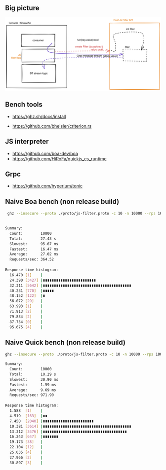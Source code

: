 ## Big picture
![](./doc/.excalidraw.svg)

## Bench tools
* https://ghz.sh/docs/install

* https://github.com/bheisler/criterion.rs


## JS interpreter

* https://github.com/boa-dev/boa
* https://github.com/HiRoFa/quickjs_es_runtime

## Grpc 
* https://github.com/hyperium/tonic


## Naive Boa bench (non release build)
```sh
 ghz --insecure --proto ./proto/js-filter.proto -c 10 -n 10000 --rps 1000  --call jsfilter.Filter.filter -d '{"js":"(payload) => payload.a===\'x\'","payload":"{\\"a\\":\\"x\\"}"}' 127.0.0.1:50051
```

```sh

Summary:
  Count:        10000
  Total:        27.43 s
  Slowest:      95.67 ms
  Fastest:      16.47 ms
  Average:      27.02 ms
  Requests/sec: 364.52

Response time histogram:
  16.470 [1]    |
  24.390 [3427] |∎∎∎∎∎∎∎∎∎∎∎∎∎∎∎∎∎∎∎∎∎∎∎∎
  32.311 [5642] |∎∎∎∎∎∎∎∎∎∎∎∎∎∎∎∎∎∎∎∎∎∎∎∎∎∎∎∎∎∎∎∎∎∎∎∎∎∎∎∎
  40.231 [770]  |∎∎∎∎∎
  48.152 [122]  |∎
  56.072 [29]   |
  63.993 [1]    |
  71.913 [2]    |
  79.834 [2]    |
  87.754 [0]    |
  95.675 [4]    |

```


## Naive Quick bench  (non release build)
```sh 
ghz --insecure --proto ./proto/js-filter.proto -c 10 -n 10000 --rps 1000  --call jsfilter.Filter.filter -d '{"js":"function filter(payload){ return payload.a===\'x\'}","payload":"{\\"a\\":\\"x\\"}"}' 127.0.0.1:50051

```

```sh
Summary:
  Count:        10000
  Total:        10.29 s
  Slowest:      30.90 ms
  Fastest:      1.59 ms
  Average:      9.69 ms
  Requests/sec: 971.90

Response time histogram:
  1.588  [1]    |
  4.519  [163]  |∎∎
  7.450  [2040] |∎∎∎∎∎∎∎∎∎∎∎∎∎∎∎∎∎∎∎∎∎∎∎
  10.381 [3614] |∎∎∎∎∎∎∎∎∎∎∎∎∎∎∎∎∎∎∎∎∎∎∎∎∎∎∎∎∎∎∎∎∎∎∎∎∎∎∎∎
  13.312 [3476] |∎∎∎∎∎∎∎∎∎∎∎∎∎∎∎∎∎∎∎∎∎∎∎∎∎∎∎∎∎∎∎∎∎∎∎∎∎∎
  16.243 [647]  |∎∎∎∎∎∎∎
  19.173 [38]   |
  22.104 [12]   |
  25.035 [4]    |
  27.966 [2]    |
  30.897 [3]    |

```